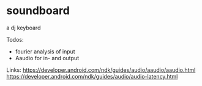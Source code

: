 # soundboard
a dj keyboard

Todos: 
 - fourier analysis of input
 - Aaudio for in- and output
 
 Links:
 https://developer.android.com/ndk/guides/audio/aaudio/aaudio.html
 https://developer.android.com/ndk/guides/audio/audio-latency.html
